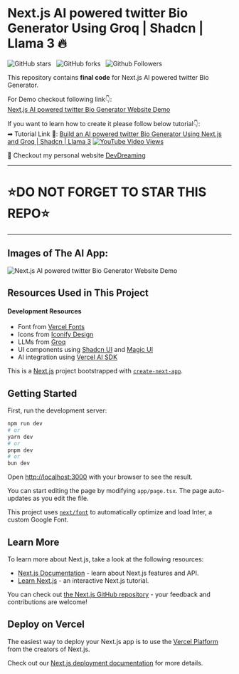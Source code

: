 # Next.js AI powered twitter Bio Generator Using Groq | Shadcn | Llama 3 🔥

![GitHub stars](https://img.shields.io/github/stars/codebucks27/AI-Powered-Twitter-Bio-Generator?style=social&logo=ApacheSpark&label=Stars)&nbsp;&nbsp;
![GitHub forks](https://img.shields.io/github/forks/codebucks27/AI-Powered-Twitter-Bio-Generator?style=social&logo=KashFlow&maxAge=3600)&nbsp;&nbsp;
![Github Followers](https://img.shields.io/github/followers/codebucks27.svg?style=social&label=Follow)&nbsp;&nbsp;<br />

This repository contains **final code** for Next.js AI powered twitter Bio Generator. <br />

For Demo checkout following link👇: <br />
[Next.js AI powered twitter Bio Generator Website Demo](https://ai-powered-twitter-bio-generator.vercel.app/) <br />

If you want to learn how to create it please follow below tutorial👇: <br />
➡ Tutorial Link 💚: [Build an AI powered twitter Bio Generator Using Next.js and Groq | Shadcn | Llama 3](https://youtu.be/pgnfQvkPyNQ) 
[![YouTube Video Views](https://img.shields.io/youtube/views/pgnfQvkPyNQ
)](https://youtu.be/pgnfQvkPyNQ) <br />

💚 Checkout my personal website [DevDreaming](https://devdreaming.com) <br />

---
# ⭐DO NOT FORGET TO STAR THIS REPO⭐
---

## Images of The AI App:

![Next.js AI powered twitter Bio Generator Website Demo](https://github.com/codebucks27/AI-Powered-Twitter-Bio-Generator/tree/main/blob/main/Demo-App.png)


## Resources Used in This Project

#### Development Resources

- Font from [Vercel Fonts](https://vercel.com/font/) <br />
- Icons from [Iconify Design](https://icon-sets.iconify.design/) <br />
- LLMs from [Groq](https://groq.com/) <br />
- UI components using [Shadcn UI](https://ui.shadcn.com/) and [Magic UI](https://magicui.design/) <br />
- AI integration using [Vercel AI SDK](https://sdk.vercel.ai/) <br />


This is a [Next.js](https://nextjs.org/) project bootstrapped with [`create-next-app`](https://github.com/vercel/next.js/tree/canary/packages/create-next-app).

## Getting Started

First, run the development server:

```bash
npm run dev
# or
yarn dev
# or
pnpm dev
# or
bun dev
```

Open [http://localhost:3000](http://localhost:3000) with your browser to see the result.

You can start editing the page by modifying `app/page.tsx`. The page auto-updates as you edit the file.

This project uses [`next/font`](https://nextjs.org/docs/basic-features/font-optimization) to automatically optimize and load Inter, a custom Google Font.

## Learn More

To learn more about Next.js, take a look at the following resources:

- [Next.js Documentation](https://nextjs.org/docs) - learn about Next.js features and API.
- [Learn Next.js](https://nextjs.org/learn) - an interactive Next.js tutorial.

You can check out [the Next.js GitHub repository](https://github.com/vercel/next.js/) - your feedback and contributions are welcome!

## Deploy on Vercel

The easiest way to deploy your Next.js app is to use the [Vercel Platform](https://vercel.com/new?utm_medium=default-template&filter=next.js&utm_source=create-next-app&utm_campaign=create-next-app-readme) from the creators of Next.js.

Check out our [Next.js deployment documentation](https://nextjs.org/docs/deployment) for more details.
